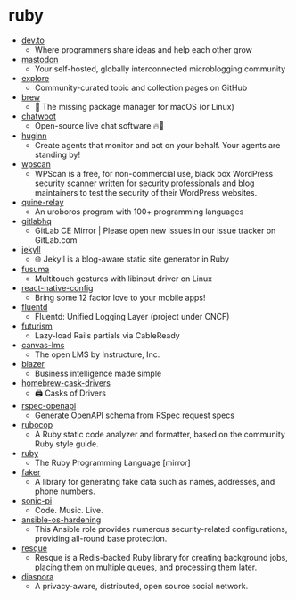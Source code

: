 # ruby
- [dev.to](https://github.com/thepracticaldev/dev.to)
  - Where programmers share ideas and help each other grow
- [mastodon](https://github.com/tootsuite/mastodon)
  - Your self-hosted, globally interconnected microblogging community
- [explore](https://github.com/github/explore)
  - Community-curated topic and collection pages on GitHub
- [brew](https://github.com/Homebrew/brew)
  - 🍺 The missing package manager for macOS (or Linux)
- [chatwoot](https://github.com/chatwoot/chatwoot)
  - Open-source live chat software 🔥💬
- [huginn](https://github.com/huginn/huginn)
  - Create agents that monitor and act on your behalf. Your agents are standing by!
- [wpscan](https://github.com/wpscanteam/wpscan)
  - WPScan is a free, for non-commercial use, black box WordPress security scanner written for security professionals and blog maintainers to test the security of their WordPress websites.
- [quine-relay](https://github.com/mame/quine-relay)
  - An uroboros program with 100+ programming languages
- [gitlabhq](https://github.com/gitlabhq/gitlabhq)
  - GitLab CE Mirror | Please open new issues in our issue tracker on GitLab.com
- [jekyll](https://github.com/jekyll/jekyll)
  - 🌐 Jekyll is a blog-aware static site generator in Ruby
- [fusuma](https://github.com/iberianpig/fusuma)
  - Multitouch gestures with libinput driver on Linux
- [react-native-config](https://github.com/luggit/react-native-config)
  - Bring some 12 factor love to your mobile apps!
- [fluentd](https://github.com/fluent/fluentd)
  - Fluentd: Unified Logging Layer (project under CNCF)
- [futurism](https://github.com/julianrubisch/futurism)
  - Lazy-load Rails partials via CableReady
- [canvas-lms](https://github.com/instructure/canvas-lms)
  - The open LMS by Instructure, Inc.
- [blazer](https://github.com/ankane/blazer)
  - Business intelligence made simple
- [homebrew-cask-drivers](https://github.com/Homebrew/homebrew-cask-drivers)
  - 🖨 Casks of Drivers
- [rspec-openapi](https://github.com/k0kubun/rspec-openapi)
  - Generate OpenAPI schema from RSpec request specs
- [rubocop](https://github.com/rubocop-hq/rubocop)
  - A Ruby static code analyzer and formatter, based on the community Ruby style guide.
- [ruby](https://github.com/ruby/ruby)
  - The Ruby Programming Language [mirror]
- [faker](https://github.com/faker-ruby/faker)
  - A library for generating fake data such as names, addresses, and phone numbers.
- [sonic-pi](https://github.com/sonic-pi-net/sonic-pi)
  - Code. Music. Live.
- [ansible-os-hardening](https://github.com/dev-sec/ansible-os-hardening)
  - This Ansible role provides numerous security-related configurations, providing all-round base protection.
- [resque](https://github.com/resque/resque)
  - Resque is a Redis-backed Ruby library for creating background jobs, placing them on multiple queues, and processing them later.
- [diaspora](https://github.com/diaspora/diaspora)
  - A privacy-aware, distributed, open source social network.
